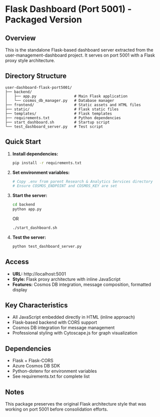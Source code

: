 # Flask Dashboard (Port 5001) - Packaged Version

## Overview
This is the standalone Flask-based dashboard server extracted from the user-management-dashboard project. It serves on port 5001 with a Flask proxy style architecture.

## Directory Structure
```
user-dashboard-flask-port5001/
├── backend/
│   ├── app.py                 # Main Flask application
│   └── cosmos_db_manager.py   # Database manager
├── frontend/                  # Static assets and HTML files
├── static/                    # Flask static files
├── templates/                 # Flask templates
├── requirements.txt           # Python dependencies
├── start_dashboard.sh         # Startup script
└── test_dashboard_server.py   # Test script
```

## Quick Start

1. **Install dependencies:**
   ```bash
   pip install -r requirements.txt
   ```

2. **Set environment variables:**
   ```bash
   # Copy .env from parent Research & Analytics Services directory
   # Ensure COSMOS_ENDPOINT and COSMOS_KEY are set
   ```

3. **Start the server:**
   ```bash
   cd backend
   python app.py
   ```
   OR
   ```bash
   ./start_dashboard.sh
   ```

4. **Test the server:**
   ```bash
   python test_dashboard_server.py
   ```

## Access
- **URL:** http://localhost:5001
- **Style:** Flask proxy architecture with inline JavaScript
- **Features:** Cosmos DB integration, message composition, formatted display

## Key Characteristics
- All JavaScript embedded directly in HTML (inline approach)
- Flask-based backend with CORS support
- Cosmos DB integration for message management
- Professional styling with Cytoscape.js for graph visualization

## Dependencies
- Flask + Flask-CORS
- Azure Cosmos DB SDK
- Python-dotenv for environment variables
- See requirements.txt for complete list

## Notes
This package preserves the original Flask architecture style that was working on port 5001 before consolidation efforts.